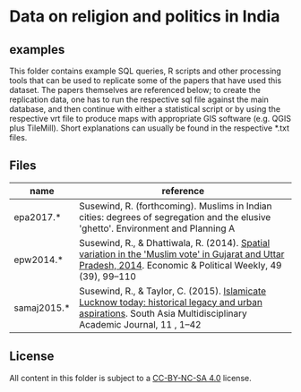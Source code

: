 # Data on religion and politics in India 

## examples

This folder contains example SQL queries, R scripts and other processing tools that can be used to replicate some of the papers that have used this dataset. The papers themselves are referenced below; to create the replication data, one has to run the respective sql file against the main database, and then continue with either a statistical script or by using the respective vrt file to produce maps with appropriate GIS software (e.g. QGIS plus TileMill). Short explanations can usually be found in the respective *.txt files.

## Files

name | reference
--- | ---
epa2017.* | Susewind, R. (forthcoming). Muslims in Indian cities: degrees of segregation and the elusive 'ghetto'. Environment and Planning A
epw2014.* | Susewind, R., & Dhattiwala, R. (2014). [Spatial variation in the 'Muslim vote' in Gujarat and Uttar Pradesh, 2014](http://pub.uni-bielefeld.de/publication/2694099). Economic & Political Weekly, 49 (39), 99–110
samaj2015.* | Susewind, R., & Taylor, C. (2015). [Islamicate Lucknow today: historical legacy and urban aspirations](http://dx.doi.org/10.4000/samaj.3911). South Asia Multidisciplinary Academic Journal, 11 , 1–42

## License

All content in this folder is subject to a [CC-BY-NC-SA 4.0](https://creativecommons.org/licenses/by-nc-sa/4.0/) license.
